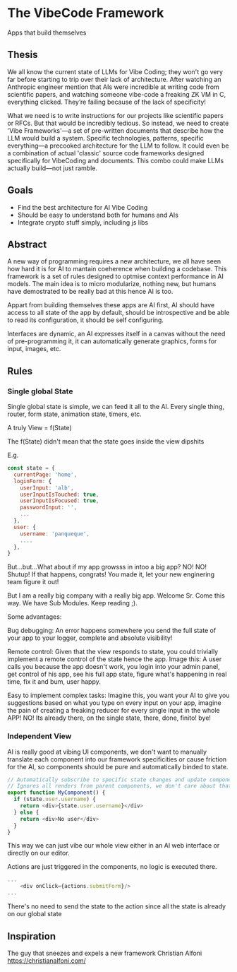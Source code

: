 # The VibeCode Framework

Apps that build themselves

## Thesis

We all know the current state of LLMs for Vibe Coding; they won't go very far before starting to trip over their lack of architecture. After watching an Anthropic engineer mention that AIs were incredible at writing code from scientific papers, and watching someone vibe-code a freaking ZK VM in C, everything clicked. They’re failing because of the lack of specificity!

What we need is to write instructions for our projects like scientific papers or RFCs. But that would be incredibly tedious. So instead, we need to create 'Vibe Frameworks'—a set of pre-written documents that describe how the LLM would build a system. Specific technologies, patterns, specific everything—a precooked architecture for the LLM to follow. It could even be a combination of actual 'classic' source code frameworks designed specifically for VibeCoding and documents. This combo could make LLMs actually build—not just ramble.

## Goals

- Find the best architecture for AI Vibe Coding
- Should be easy to understand both for humans and AIs
- Integrate crypto stuff simply, including js libs

## Abstract

A new way of programming requires a new architecture, we all have seen how hard it is for AI to mantain coeherence when building a codebase. This framework is a set of rules designed to optmise context performance in AI models. The main idea is to micro modularize, nothing new, but humans have demostrated to be really bad at this hence AI is too.

Appart from building themselves these apps are AI first, AI should have access to all state of the app by default, should be introspective and be able to read its configuration, it should be self configuring.

Interfaces are dynamic, an AI expresses itself in a canvas without the need of pre-programming it, it can automatically generate graphics, forms for input, images, etc.

## Rules

### Single global State 

Single global state is simple, we can feed it all to the AI.
Every single thing, router, form state, animation state, timers, etc.

A truly View = f(State)

The f(State) didn't mean that the state goes inside the view dipshits

E.g.
```js
const state = {
  currentPage: 'home',
  loginForm: {
    userInput: 'alb',
    userInputIsTouched: true,
    userInputIsFocused: true,
    passwordInput: '',
    ...
  },
  user: {
    username: 'panqueque',
    ....
  },
}

```

But...but...What about if my app growsss in intoo a big app? NO! NO! Shutup! If that happens, congrats! You made it, let your new enginering team figure it out!

But I am a really big company with a really big app. Welcome Sr. Come this way. We have Sub Modules. Keep reading ;).

Some advantages: 

Bug debugging: An error happens somewhere you send the full state of your app to your logger, complete and absolute visibility!

Remote control: Given that the view responds to state, you could trivially implement a remote control of the state hence the app. Image this: A user calls you because the app doesn't work, you login into your admin panel, get control of his app, see his full app state, figure what's happening in real time, fix it and bum, user happy.

Easy to implement complex tasks: Imagine this, you want your AI to give you suggestions based on what you type on every input on your app, imagine the pain of creating a freaking reducer for every single input in the whole APP! NO! Its already there, on the single state, there, done, finito! bye!

### Independent View

AI is really good at vibing UI components, we don't want to manually translate each component into our framework specificities or cause friction for the AI, so components should be pure and automatically binded to state.

```js
// Automatically subscribe to specific state changes and update component on state change
// Ignores all renders from parent components, we don't care about that
export function MyComponent() {
  if (state.user.username) {
    return <div>{state.user.username}</div>
  } else {
    return <div>No user</div>
  }
}

```

This way we can just vibe our whole view either in an AI web interface or directly on our editor.


Actions are just triggered in the components, no logic is executed there.

```js
...
    <div onClick={actions.submitForm}/>
...

```

There's no need to send the state to the action since all the state is already on our global state

## Inspiration 

The guy that sneezes and expels a new framework
Christian Alfoni
https://christianalfoni.com/
